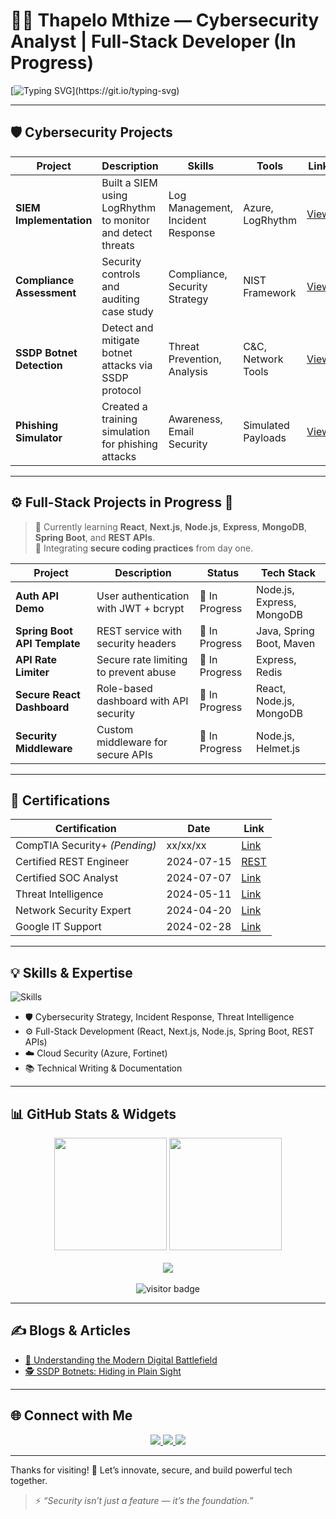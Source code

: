 # 👨‍💻 Thapelo Mthize — Cybersecurity Analyst | Full-Stack Developer (In Progress)  

[![Typing SVG](https://readme-typing-svg.herokuapp.com?font=Fira+Code&size=22&duration=4000&pause=1000&color=00F7FF&center=true&vCenter=true&width=600&lines=👋+Hey+there%2C+I'm+Thapelo!;Cybersecurity+Expert+%26+Full-Stack+Dev+in+Progress;Let's+build+secure+apps+together!)](https://git.io/typing-svg)  

---

## 🛡️ Cybersecurity Projects  

| **Project**              | **Description**                                       | **Skills**                       | **Tools**         | **Link** |
|---------------------------|-------------------------------------------------------|----------------------------------|-------------------|-----------|
| **SIEM Implementation**   | Built a SIEM using LogRhythm to monitor and detect threats | Log Management, Incident Response | Azure, LogRhythm  | [View](https://github.com/Mthize/SIEM-Chronicle.git) |
| **Compliance Assessment** | Security controls and auditing case study             | Compliance, Security Strategy     | NIST Framework    | [View](https://github.com/Mthize/Controls-and-Compliance-Assessment-Case.git) |
| **SSDP Botnet Detection** | Detect and mitigate botnet attacks via SSDP protocol  | Threat Prevention, Analysis       | C&C, Network Tools | [View](https://github.com/Mthize/SSDP-Botnet-Detection.git) |
| **Phishing Simulator**    | Created a training simulation for phishing attacks    | Awareness, Email Security         | Simulated Payloads | [View](https://github.com/Mthize/PhishingDetectionTrainer.git) |

---

## ⚙️ Full-Stack Projects in Progress 🚧  

> 🧪 Currently learning **React**, **Next.js**, **Node.js**, **Express**, **MongoDB**, **Spring Boot**, and **REST APIs**.  
> 🔐 Integrating **secure coding practices** from day one.  

| **Project**                | **Description**                        | **Status**       | **Tech Stack**                     |
|-----------------------------|----------------------------------------|------------------|------------------------------------|
| **Auth API Demo**           | User authentication with JWT + bcrypt | 🔄 In Progress   | Node.js, Express, MongoDB          |
| **Spring Boot API Template**| REST service with security headers     | 🔄 In Progress   | Java, Spring Boot, Maven           |
| **API Rate Limiter**        | Secure rate limiting to prevent abuse | 🔄 In Progress   | Express, Redis                     |
| **Secure React Dashboard**  | Role-based dashboard with API security| 🔄 In Progress   | React, Node.js, MongoDB            |
| **Security Middleware**     | Custom middleware for secure APIs      | 🔄 In Progress   | Node.js, Helmet.js                 |

---

## 📜 Certifications  

| **Certification**            | **Date**     | **Link** |
|-------------------------------|--------------|----------|
| CompTIA Security+ *(Pending)*| xx/xx/xx     | [Link](#) |
| Certified REST Engineer       | 2024-07-15   | [REST](https://credential.certifyme.online/verify/98dc935914748) |
| Certified SOC Analyst         | 2024-07-07   | [Link](https://my.certifyme.online/verify/4835b7b914380) |
| Threat Intelligence           | 2024-05-11   | [Link](https://arcx.io/verify-certificate?id=ee14644981bc3b3a869053198cc84e681d79f733&k=668b536de14144649f2b9272979006b3) |
| Network Security Expert       | 2024-04-20   | [Link](https://training.fortinet.com/admin/tool/certificate/index.php) |
| Google IT Support             | 2024-02-28   | [Link](https://www.credly.com/badges/60c84266-de42-487c-801b-e0c480862af6/linked_in_profile) |

---

## 💡 Skills & Expertise  

![Skills](https://skillicons.dev/icons?i=react,nextjs,nodejs,express,mongodb,postgres,spring,java,azure,docker,linux,python,git,github,vscode)  

- 🛡 Cybersecurity Strategy, Incident Response, Threat Intelligence  
- ⚙️ Full-Stack Development (React, Next.js, Node.js, Spring Boot, REST APIs)  
- ☁️ Cloud Security (Azure, Fortinet)  
- 📚 Technical Writing & Documentation  

---

## 📊 GitHub Stats & Widgets  

<div align="center">  
  <img src="https://github-readme-stats.vercel.app/api?username=Mthize&show_icons=true&theme=tokyonight&hide_border=false" height="180px"/>  
  <img src="https://github-readme-streak-stats.herokuapp.com/?user=Mthize&theme=tokyonight" height="180px"/>  
</div>  

<br/>  

<div align="center">  
  <img src="https://github-profile-summary-cards.vercel.app/api/cards/profile-details?username=Mthize&theme=monokai" />  
</div>  

<br/>  

<div align="center">  
  <img src="https://komarev.com/ghpvc/?username=Mthize&label=Visitors+since+2024&color=0e75b6&style=flat-square" alt="visitor badge"/>  
</div>  

---

## ✍️ Blogs & Articles  

- [🔐 Understanding the Modern Digital Battlefield](https://www.linkedin.com/pulse/cyber-threats-attacks-understanding-modern-digital-thapelo-mthize-d1aze)  
- [🕵️ SSDP Botnets: Hiding in Plain Sight](https://www.linkedin.com/pulse/ssdp-botnets-silent-threat-lurking-your-network-thapelo-mthize-ewrif)  

---

## 🌐 Connect with Me  

<div align="center">  
  <a href="https://linkedin.com/in/thapelomthize">  
    <img src="https://img.shields.io/badge/LinkedIn-0077B5?style=for-the-badge&logo=linkedin&logoColor=white" />  
  </a>  
  <a href="mailto:mthizethapelo@icloud.com">  
    <img src="https://img.shields.io/badge/Email-D14836?style=for-the-badge&logo=gmail&logoColor=white" />  
  </a>  
  <a href="https://www.credly.com/users/thapelo-mthize">  
    <img src="https://img.shields.io/badge/Credly-FF6B00?style=for-the-badge&logo=credly&logoColor=white" />  
  </a>  
</div>  

---

Thanks for visiting! 🎯 Let’s innovate, secure, and build powerful tech together.  

> ⚡ *“Security isn’t just a feature — it’s the foundation.”*  
